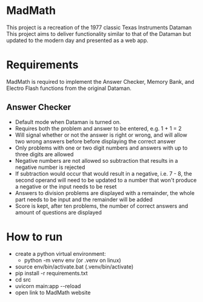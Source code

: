 # MadMath

This project is a recreation of the 1977 classic Texas Instruments Dataman
This project aims to deliver functionality similar to that of the Dataman but updated
to the modern day and presented as a web app.

# Requirements
MadMath is required to implement the Answer Checker, Memory Bank, and Electro Flash
functions from the original Dataman.

## Answer Checker
- Default mode when Dataman is turned on.
- Requires both the problem and answer to be entered, e.g. 1 + 1 = 2
- Will signal whether or not the answer is right or wrong, and will allow two wrong answers before before displaying the correct answer
- Only problems with one or two digit numbers and answers with up to three digits are allowed
- Negative numbers are not allowed so subtraction that results in a negative number is rejected
- If subtraction would occur that would result in a negative, i.e. 7 - 8,
    the second operand will need to be updated to a number that won't produce a negative or the input needs to be reset
- Answers to division problems are displayed with a remainder, the whole part needs to be input and the remainder will be added
- Score is kept, after ten problems, the number of correct answers and amount of questions are displayed

# How to run
- create a python virtual environment:
    - python -m venv env (or .venv on linux)
- source env/bin/activate.bat (.venv/bin/activate)
- pip install -r requirements.txt
- cd src
- uvicorn main:app --reload
- open link to MadMath website
